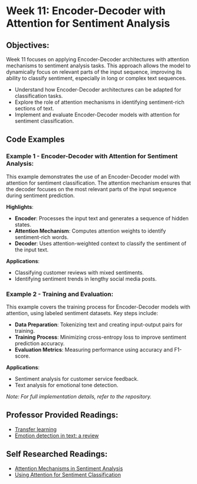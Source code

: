 # **Week 11: Encoder-Decoder with Attention for Sentiment Analysis**

## **Objectives:**

Week 11 focuses on applying Encoder-Decoder architectures with attention mechanisms to sentiment analysis tasks. This approach allows the model to dynamically focus on relevant parts of the input sequence, improving its ability to classify sentiment, especially in long or complex text sequences.

- Understand how Encoder-Decoder architectures can be adapted for classification tasks.
- Explore the role of attention mechanisms in identifying sentiment-rich sections of text.
- Implement and evaluate Encoder-Decoder models with attention for sentiment classification.

## **Code Examples**

### Example 1 - Encoder-Decoder with Attention for Sentiment Analysis:
This example demonstrates the use of an Encoder-Decoder model with attention for sentiment classification. The attention mechanism ensures that the decoder focuses on the most relevant parts of the input sequence during sentiment prediction.

**Highlights**:
- **Encoder**: Processes the input text and generates a sequence of hidden states.
- **Attention Mechanism**: Computes attention weights to identify sentiment-rich words.
- **Decoder**: Uses attention-weighted context to classify the sentiment of the input text.

**Applications**:
- Classifying customer reviews with mixed sentiments.
- Identifying sentiment trends in lengthy social media posts.

### Example 2 - Training and Evaluation:
This example covers the training process for Encoder-Decoder models with attention, using labeled sentiment datasets. Key steps include:
- **Data Preparation**: Tokenizing text and creating input-output pairs for training.
- **Training Process**: Minimizing cross-entropy loss to improve sentiment prediction accuracy.
- **Evaluation Metrics**: Measuring performance using accuracy and F1-score.

**Applications**:
- Sentiment analysis for customer service feedback.
- Text analysis for emotional tone detection.

*Note: For full implementation details, refer to the repository.*  

## **Professor Provided Readings:**

- [Transfer learning](https://ftp.cs.wisc.edu/machine-learning/shavlik-group/torrey.handbook09.pdf)
- [Emotion detection in text: a review](https://arxiv.org/pdf/1806.00674.pdf)

## **Self Researched Readings:**

- [Attention Mechanisms in Sentiment Analysis](https://arxiv.org/abs/1804.06536)
- [Using Attention for Sentiment Classification](https://aclanthology.org/W19-5207)
